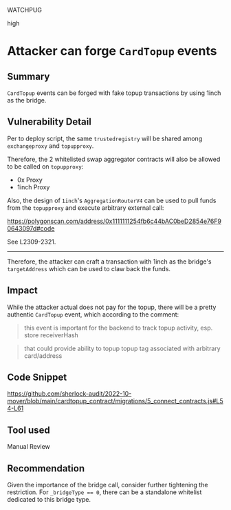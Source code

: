 WATCHPUG

high

# Attacker can forge `CardTopup` events

## Summary

`CardTopup` events can be forged with fake topup transactions by using 1inch as the bridge.

## Vulnerability Detail

Per to deploy script, the same `trustedregistry` will be shared among `exchangeproxy` and `topupproxy`.

Therefore, the 2 whitelisted swap aggregator contracts will also be allowed to be called on `topupproxy`:

- 0x Proxy
- 1inch Proxy

Also, the design of `1inch`'s `AggregationRouterV4` can be used to pull funds from the `topupproxy` and execute arbitrary external call:

https://polygonscan.com/address/0x1111111254fb6c44bAC0beD2854e76F90643097d#code

See L2309-2321.

---

Therefore, the attacker can craft a transaction with 1inch as the bridge's `targetAddress` which can be used to claw back the funds.

## Impact

While the attacker actual does not pay for the topup, there will be a pretty authentic `CardTopup` event, which according to the comment:

> this event is important for the backend to track topup activity, esp. store receiverHash

> that could provide ability to topup topup tag associated with arbitrary card/address

## Code Snippet

https://github.com/sherlock-audit/2022-10-mover/blob/main/cardtopup_contract/migrations/5_connect_contracts.js#L54-L61

## Tool used

Manual Review

## Recommendation

Given the importance of the bridge call, consider further tightening the restriction. For `_bridgeType == 0`, there can be a standalone whitelist dedicated to this bridge type.